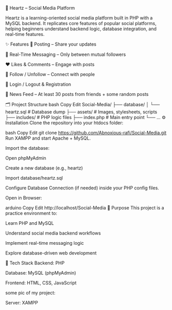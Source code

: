 💖 Heartz – Social Media Platform



Heartz is a learning-oriented social media platform built in PHP with a MySQL backend.
It replicates core features of popular social platforms, helping beginners understand backend logic, database integration, and real-time features.

✨ Features
📝 Posting – Share your updates

💬 Real-Time Messaging – Only between mutual followers

❤️ Likes & Comments – Engage with posts

👥 Follow / Unfollow – Connect with people

🔐 Login / Logout & Registration

📜 News Feed – At least 30 posts from friends + some random posts

🗂 Project Structure
bash
Copy
Edit
Social-Media/
├── database/
│   └── heartz.sql        # Database dump
├── assets/               # Images, stylesheets, scripts
├── includes/             # PHP logic files
├── index.php             # Main entry point
└── ...
⚙️ Installation
Clone the repository into your htdocs folder:

bash
Copy
Edit
git clone https://github.com/Abnoxious-rafi/Social-Media.git
Run XAMPP and start Apache + MySQL.

Import the database:

Open phpMyAdmin

Create a new database (e.g., heartz)

Import database/heartz.sql

Configure Database Connection (if needed) inside your PHP config files.

Open in Browser:

arduino
Copy
Edit
http://localhost/Social-Media
🎯 Purpose
This project is a practice environment to:

Learn PHP and MySQL

Understand social media backend workflows

Implement real-time messaging logic

Explore database-driven web development

📌 Tech Stack
Backend: PHP

Database: MySQL (phpMyAdmin)

Frontend: HTML, CSS, JavaScript

some pic of my project:


Server: XAMPP

